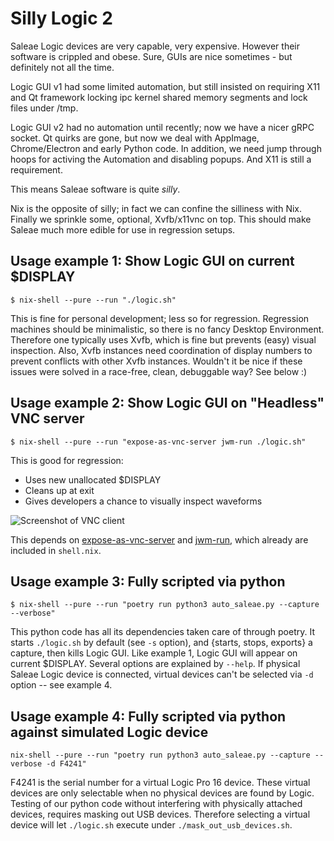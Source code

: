 # Silly Logic 2

Saleae Logic devices are very capable, very expensive.
However their software is crippled and obese.
Sure, GUIs are nice sometimes - but definitely not all the time.

Logic GUI v1 had some limited automation, but still insisted on requiring X11
and Qt framework locking ipc kernel shared memory segments and lock files under /tmp.

Logic GUI v2 had no automation until recently; now we have a nicer gRPC socket.
Qt quirks are gone, but now we deal with AppImage, Chrome/Electron and early Python code.
In addition, we need jump through hoops for activing the Automation and disabling popups.
And X11 is still a requirement.

This means Saleae software is quite *silly*.

Nix is the opposite of silly; in fact we can confine the silliness with Nix.
Finally we sprinkle some, optional, Xvfb/x11vnc on top.
This should make Saleae much more edible for use in regression setups.



## Usage example 1: Show Logic GUI on current $DISPLAY
```
$ nix-shell --pure --run "./logic.sh"
```
This is fine for personal development; less so for regression.
Regression machines should be minimalistic, so there is no fancy Desktop Environment.
Therefore one typically uses Xvfb, which is fine but prevents (easy) visual inspection.
Also, Xvfb instances need coordination of display numbers to prevent conflicts with other Xvfb instances.
Wouldn't it be nice if these issues were solved in a race-free, clean, debuggable way? See below :)



## Usage example 2: Show Logic GUI on "Headless" VNC server
```
$ nix-shell --pure --run "expose-as-vnc-server jwm-run ./logic.sh"
```
This is good for regression:
 * Uses new unallocated $DISPLAY
 * Cleans up at exit
 * Gives developers a chance to visually inspect waveforms

![Screenshot of VNC client](https://i.imgur.com/0iMRPAK.png)

This depends on
[expose-as-vnc-server](https://github.com/mped-oticon/expose-as-vnc-server) and
[jwm-run](https://github.com/mped-oticon/jwm-run), which already are included in `shell.nix`.



## Usage example 3: Fully scripted via python
```
$ nix-shell --pure --run "poetry run python3 auto_saleae.py --capture --verbose"
```
This python code has all its dependencies taken care of through poetry.
It starts `./logic.sh` by default (see `-s` option), and {starts, stops, exports} a capture, then kills Logic GUI.
Like example 1, Logic GUI will appear on current $DISPLAY.
Several options are explained by `--help`.
If physical Saleae Logic device is connected, virtual devices can't be selected via `-d` option -- see example 4.



## Usage example 4: Fully scripted via python against simulated Logic device
```
nix-shell --pure --run "poetry run python3 auto_saleae.py --capture --verbose -d F4241"
```

F4241 is the serial number for a virtual Logic Pro 16 device.
These virtual devices are only selectable when no physical devices are found by Logic.
Testing of our python code without interfering with physically attached devices, requires masking out USB devices.
Therefore selecting a virtual device will let `./logic.sh` execute under `./mask_out_usb_devices.sh`.

